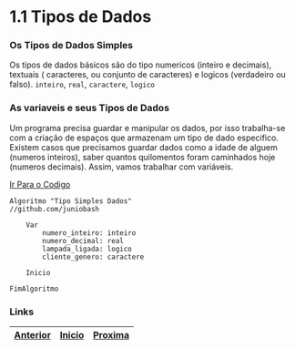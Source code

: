 # 1.1 Tipos de Dados

### Os Tipos de Dados Simples

Os tipos  de dados básicos são do tipo numericos (inteiro e decimais), textuais ( caracteres, ou conjunto de caracteres) e logicos (verdadeiro ou falso). `inteiro`, `real`, `caractere`, `logico`

### As variaveis e seus Tipos de Dados

Um programa precisa guardar e manipular os dados, por isso trabalha-se com a criação de espaços que armazenam um tipo de dado especifico.
Existem casos que precisamos guardar dados como a idade de alguem (numeros inteiros), saber quantos quilomentos foram caminhados hoje (numeros decimais). Assim, vamos trabalhar com variáveis.

[Ir Para o Codigo](codigos/2-tipos-simples-dados.alg)
~~~ alg
Algoritmo "Tipo Simples Dados"
//github.com/juniobash    

    Var
        numero_inteiro: inteiro
        numero_decimal: real
        lampada_ligada: logico
        cliente_genero: caractere
  
    Inicio

FimAlgoritmo
~~~

### Links 
|[Anterior](1.0.md) | [Inicio](README.md) | [Proxima](1.2.md)|
|:---|:---|:---|